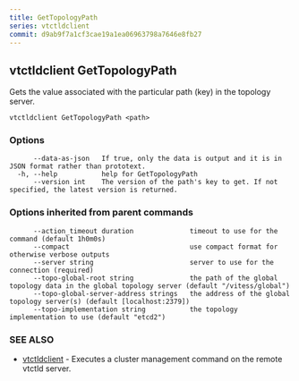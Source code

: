```yaml
---
title: GetTopologyPath
series: vtctldclient
commit: d9ab9f7a1cf3cae19a1ea06963798a7646e8fb27
---
```

## vtctldclient GetTopologyPath

Gets the value associated with the particular path (key) in the topology server.

```
vtctldclient GetTopologyPath <path>
```

### Options

```
      --data-as-json   If true, only the data is output and it is in JSON format rather than prototext.
  -h, --help           help for GetTopologyPath
      --version int    The version of the path's key to get. If not specified, the latest version is returned.
```

### Options inherited from parent commands

```
      --action_timeout duration              timeout to use for the command (default 1h0m0s)
      --compact                              use compact format for otherwise verbose outputs
      --server string                        server to use for the connection (required)
      --topo-global-root string              the path of the global topology data in the global topology server (default "/vitess/global")
      --topo-global-server-address strings   the address of the global topology server(s) (default [localhost:2379])
      --topo-implementation string           the topology implementation to use (default "etcd2")
```

### SEE ALSO

* [vtctldclient](../)	 - Executes a cluster management command on the remote vtctld server.

